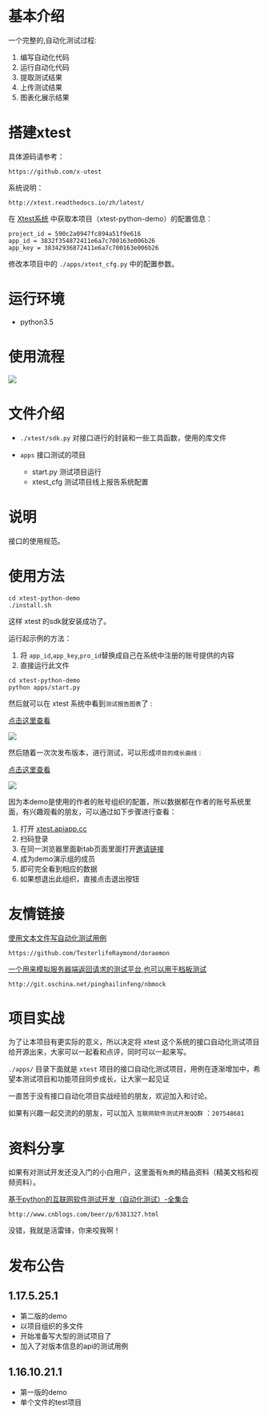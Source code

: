 


# 基本介绍


一个完整的,自动化测试过程:

1. 编写自动化代码
2. 运行自动化代码
1. 提取测试结果
1. 上传测试结果
1. 图表化展示结果


# 搭建xtest

具体源码请参考：

```
https://github.com/x-utest
```

系统说明：

```
http://xtest.readthedocs.io/zh/latest/
```





在 [Xtest系统]() 中获取本项目（xtest-python-demo）的配置信息：

```
project_id = 590c2a0947fc894a51f9e616
app_id = 3832f354872411e6a7c700163e006b26
app_key = 38342936872411e6a7c700163e006b26

```

修改本项目中的 `./apps/xtest_cfg.py` 中的配置参数。

# 运行环境

- python3.5


# 使用流程

![](work-flow.jpeg)

# 文件介绍


- `./xtest/sdk.py`
    对接口进行的封装和一些工具函数，使用的库文件
- `apps`
    接口测试的项目

    - start.py 测试项目运行
    - xtest_cfg 测试项目线上报告系统配置



# 说明


接口的使用规范。


# 使用方法

```
cd xtest-python-demo
./install.sh
```

这样 xtest 的sdk就安装成功了。


运行起示例的方法：

1. 将 `app_id`,`app_key`,`pro_id`替换成自己在系统中注册的账号提供的内容
1. 直接运行此文件

```
cd xtest-python-demo
python apps/start.py
```

然后就可以在 xtest 系统中看到`测试报告图表`了 :

[点击这里查看](http://xtest.apiapp.cc/utest-report-share.html?stoken=2d1f91004a6711e7a6a000163e006b2607ca9d5b)

![](xtest-share-report.png)

然后随着一次次发布版本，进行测试，可以形成`项目的成长曲线` :

[点击这里查看](http://xtest.apiapp.cc/pro-report-share.html?stoken=09d6065e49c011e7927a00163e006b26104f31e2)

![](project-record.png)


因为本demo是使用的作者的账号组织的配置，所以数据都在作者的账号系统里面，有兴趣观看的朋友，可以通过如下步骤进行查看：

1. 打开 [xtest.apiapp.cc](xtest.apiapp.cc)
2. 扫码登录
3. 在同一浏览器里面新tab页面里面打开[邀请链接](http://api.apiapp.cc/account/accept-org-invite-by-link/?invite_code=ade39bae403211e7955a00163e006b26)
4. 成为demo演示组的成员
5. 即可完全看到相应的数据
6. 如果想退出此组织，直接点击退出按钮



# 友情链接


[使用文本文件写自动化测试用例](https://github.com/TesterlifeRaymond/doraemon)

```
https://github.com/TesterlifeRaymond/doraemon
```

[一个用来模拟服务器端返回请求的测试平台,也可以用于档板测试](http://git.oschina.net/pinghailinfeng/nbmock)


```
http://git.oschina.net/pinghailinfeng/nbmock
```


# 项目实战

为了让本项目有更实际的意义，所以决定将 xtest 这个系统的接口自动化测试项目给开源出来，大家可以一起看和点评，同时可以一起来写。

`./apps/` 目录下面就是 `xtest` 项目的接口自动化测试项目，用例在逐渐增加中，希望本测试项目和功能项目同步成长，让大家一起见证

一直苦于没有接口自动化项目实战经验的朋友，欢迎加入和讨论。

如果有兴趣一起交流的的朋友，可以加入 `互联网软件测试开发QQ群` ：`207548681`

     

# 资料分享

如果有对测试开发还没入门的小白用户，这里面有`免费`的精品资料（精美文档和视频资料）。

[基于python的互联网软件测试开发（自动化测试）-全集合](http://www.cnblogs.com/beer/p/6381327.html)

```
http://www.cnblogs.com/beer/p/6381327.html
```

没错，我就是活雷锋，你来咬我啊！

# 发布公告


## 1.17.5.25.1

- 第二版的demo
- 以项目组织的多文件
- 开始准备写大型的测试项目了
- 加入了对版本信息的api的测试用例


## 1.16.10.21.1

- 第一版的demo
- 单个文件的test项目